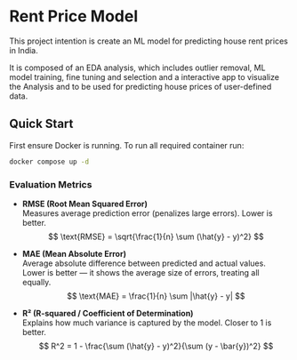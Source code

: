 # Rent Price Model

This project intention is create an ML model for predicting house rent prices in India.

It is composed of an EDA analysis, which includes outlier removal, ML model training, fine tuning and selection and a interactive app to visualize the Analysis and to be used for predicting house prices of user-defined data.

## Quick Start

First ensure Docker is running. To run all required container run:

```bash
docker compose up -d
```

### Evaluation Metrics

- **RMSE (Root Mean Squared Error)**  
  Measures average prediction error (penalizes large errors). Lower is better.  
  $$
  \text{RMSE} = \sqrt{\frac{1}{n} \sum (\hat{y} - y)^2}
  $$

- **MAE (Mean Absolute Error)**  
  Average absolute difference between predicted and actual values. Lower is better — it shows the average size of errors, treating all equally.  
  $$
  \text{MAE} = \frac{1}{n} \sum |\hat{y} - y|
  $$

- **R² (R-squared / Coefficient of Determination)**  
  Explains how much variance is captured by the model. Closer to 1 is better.  
  $$
  R^2 = 1 - \frac{\sum (\hat{y} - y)^2}{\sum (y - \bar{y})^2}
  $$